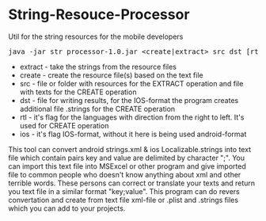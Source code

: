 # String-Resouce-Processor
Util for the string resources for the mobile developers

<pre>
java -jar str_processor-1.0.jar &lt;create|extract&gt; src dst [rtl] [ios]
</pre>

- extract - take the strings from the resource files
- create  - create the resource file(s) based on the text file
- src - file or folder with resources for the EXTRACT operation and file with texts for the CREATE operation
- dst - file for writing results, for the IOS-format the program creates additional file .strings for the CREATE operation
- rtl - it's flag for the languages with direction from the right to left. It's used for CREATE operation
- ios - it's flag IOS-format, without it here is being used android-format

This tool can convert android strings.xml & ios Localizable.strings into text file which contain pairs key and value are delimited by character ";". You can import this text file into MSExcel or other program and give imported file to common people who doesn't know anything about xml and other terrible words. These persons can correct or translate your texts and return you text file in a similar format "key;value". This program can do revers convertation and create from text file xml-file or .plist and .strings files which you can add to your projects.

